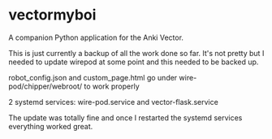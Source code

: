 # vectormyboi
A companion Python application for the Anki Vector.

This is just currently a backup of all the work done so far. It's not pretty but I needed to update wirepod at some point and this needed to be backed up. 

robot_config.json and custom_page.html go under wire-pod/chipper/webroot/ to work properly

2 systemd services:
wire-pod.service and vector-flask.service

The update was totally fine and once I restarted the systemd services everything worked great.
